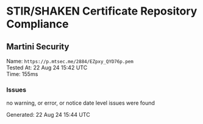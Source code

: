 # STIR/SHAKEN Certificate Repository Compliance

## Martini Security

Name: `https://p.mtsec.me/2884/EZpxy_QYD76p.pem`\
Tested At: 22 Aug 24 15:42 UTC\
Time: 155ms

### Issues

no warning, or error, or notice date level issues were found

Generated: 22 Aug 24 15:44 UTC
